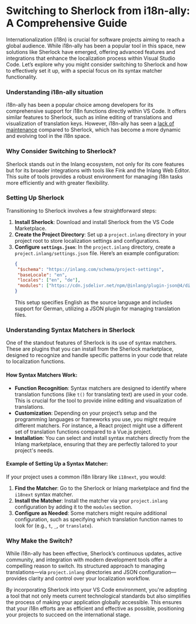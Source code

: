 # Switching to Sherlock from i18n-ally: A Comprehensive Guide

Internationalization (i18n) is crucial for software projects aiming to reach a global audience. While i18n-ally has been a popular tool in this space, new solutions like Sherlock have emerged, offering advanced features and integrations that enhance the localization process within Visual Studio Code. Let’s explore why you might consider switching to Sherlock and how to effectively set it up, with a special focus on its syntax matcher functionality.

### Understanding i18n-ally situation

i18n-ally has been a popular choice among developers for its comprehensive support for i18n functions directly within VS Code. It offers similar features to Sherlock, such as inline editing of translations and visualization of translation keys. However, i18n-ally has seen a [lack of maintenance](https://github.com/lokalise/i18n-ally/pull/1048) compared to Sherlock, which has become a more dynamic and evolving tool in the i18n space.

### Why Consider Switching to Sherlock?

Sherlock stands out in the Inlang ecosystem, not only for its core features but for its broader integrations with tools like Fink and the Inlang Web Editor. This suite of tools provides a robust environment for managing i18n tasks more efficiently and with greater flexibility.

### Setting Up Sherlock

Transitioning to Sherlock involves a few straightforward steps:

1. **Install Sherlock**: Download and install Sherlock from the VS Code Marketplace.
2. **Create the Project Directory**: Set up a `project.inlang` directory in your project root to store localization settings and configurations.
3. **Configure `settings.json`**: In the `project.inlang` directory, create a `project.inlang/settings.json` file. Here’s an example configuration:
   ```json
   {
   	"$schema": "https://inlang.com/schema/project-settings",
   	"baseLocale": "en",
   	"locales": ["en", "de"],
   	"modules": ["https://cdn.jsdelivr.net/npm/@inlang/plugin-json@4/dist/index.js"]
   }
   ```
   This setup specifies English as the source language and includes support for German, utilizing a JSON plugin for managing translation files.

### Understanding Syntax Matchers in Sherlock

One of the standout features of Sherlock is its use of syntax matchers. These are plugins that you can install from the Sherlock marketplace, designed to recognize and handle specific patterns in your code that relate to localization functions.

#### How Syntax Matchers Work:

- **Function Recognition**: Syntax matchers are designed to identify where translation functions (like `t()` for translating text) are used in your code. This is crucial for the tool to provide inline editing and visualization of translations.
- **Customization**: Depending on your project’s setup and the programming languages or frameworks you use, you might require different matchers. For instance, a React project might use a different set of translation functions compared to a Vue.js project.
- **Installation**: You can select and install syntax matchers directly from the Inlang marketplace, ensuring that they are perfectly tailored to your project's needs.

#### Example of Setting Up a Syntax Matcher:

If your project uses a common i18n library like `i18next`, you would:

1. **Find the Matcher**: Go to the Sherlock or Inlang marketplace and find the `i18next` syntax matcher.
2. **Install the Matcher**: Install the matcher via your `project.inlang` configuration by adding it to the `modules` section.
3. **Configure as Needed**: Some matchers might require additional configuration, such as specifying which translation function names to look for (e.g., `t`, `_`, or `translate`).

### Why Make the Switch?

While i18n-ally has been effective, Sherlock’s continuous updates, active community, and integration with modern development tools offer a compelling reason to switch. Its structured approach to managing translations—via `project.inlang` directories and JSON configuration—provides clarity and control over your localization workflow.

By incorporating Sherlock into your VS Code environment, you're adopting a tool that not only meets current technological standards but also simplifies the process of making your application globally accessible. This ensures that your i18n efforts are as efficient and effective as possible, positioning your projects to succeed on the international stage.
